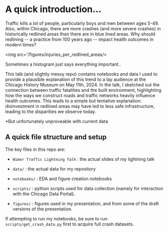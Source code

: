 # A quick introduction...

Traffic kills a _lot_ of people, particularly boys and men between ages 5-49. Also, within Chicago, there
are more crashes (and more severe crashes) in historically redlined areas than there are in blue lined
areas. Why should redlining -- a practice from 100 years ago -- impact health outcomes in modern times?

<img src='/figures/injuries_per_redlined_areas/>
<p style='fontsize:10px'>Sometimes a histogram just says everything important..</p>

This talk (and slightly messy repo) contains notebooks and data I used to provide a plausible explanation
of this trend to a lay audience at the Chicago History Museum on May 11th, 2024. In the talk, I sketched
out the connection between traffic fatalities and the built environment, highlighting how the ways we
construct roads and traffic networks heavily influence health outcomes. This leads to a simple but tentative
explanation: disinvestment in redlined areas may have led to less safe infrastructure, leading to the
disparities we observe today.

<p style='fontsize:5px'>*But unfortunately unproveable with current data</p>

## A quick file structure and setup

The key files in this repo are:

* `Wimer Traffic Lightning Talk` : the actual slides of my lightning talk

* `data/` : the actual data for my repository

* `notebooks/` : EDA and figure creation notebooks

* `scripts/` : python scripts used for data collection (namely for interaction with the Chicago Data Portal).

* `figures/` : figures used in my presentation, and from some of the draft versions of the presentation.

If attempting to run my notebooks, be sure to run `scripts/get_crash_data.py` first to acquire full crash datasets.
